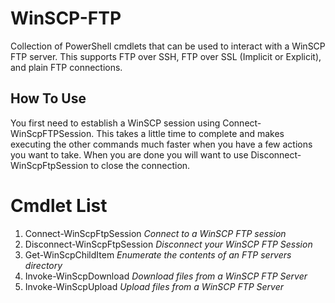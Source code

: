 # WinSCP-FTP
Collection of PowerShell cmdlets that can be used to interact with a WinSCP FTP server. This supports FTP over SSH, FTP over SSL (Implicit or Explicit), and plain FTP connections.

## How To Use
You first need to establish a WinSCP session using Connect-WinScpFTPSession. This takes a little time to complete and makes executing the other commands much faster when you have a few actions you want to take. When you are done you will want to use Disconnect-WinScpFtpSession to close the connection.

# Cmdlet List
1. Connect-WinScpFtpSession *Connect to a WinSCP FTP session*
2. Disconnect-WinScpFtpSession *Disconnect your WinSCP FTP Session*
3. Get-WinScpChildItem *Enumerate the contents of an FTP servers directory*
4. Invoke-WinScpDownload *Download files from a WinSCP FTP Server*
5. Invoke-WinScpUpload *Upload files from a WinSCP FTP Server*
